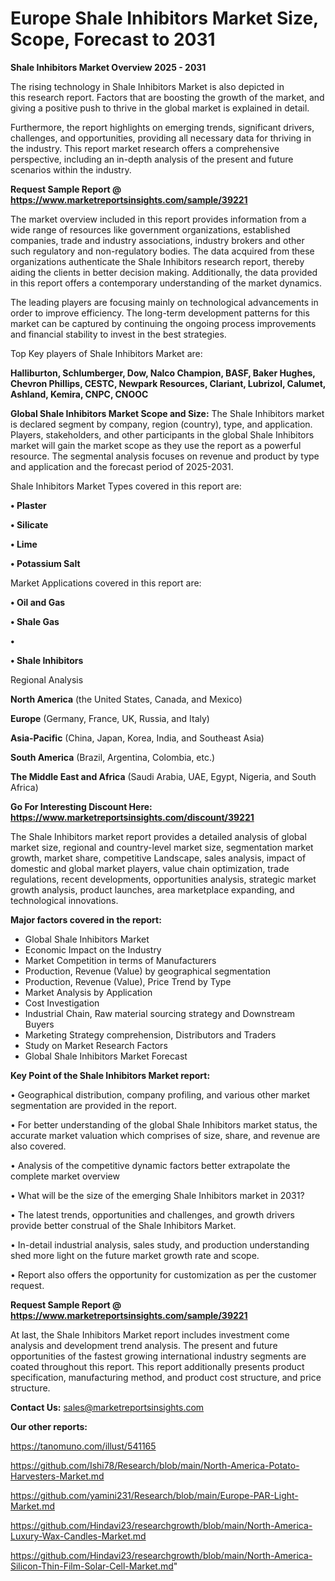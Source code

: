 # Europe Shale Inhibitors Market Size, Scope, Forecast to 2031

<Strong> Shale Inhibitors Market Overview 2025 - 2031</strong>

The rising technology in Shale Inhibitors Market is also depicted in this research report. Factors that are boosting the growth of the market, and giving a positive push to thrive in the global market is explained in detail.

Furthermore, the report highlights on emerging trends, significant drivers, challenges, and opportunities, providing all necessary data for thriving in the industry. This report market research offers a comprehensive perspective, including an in-depth analysis of the present and future scenarios within the industry.

<strong>Request Sample Report @ <a href=https://www.marketreportsinsights.com/sample/39221>https://www.marketreportsinsights.com/sample/39221</a></strong>

The market overview included in this report provides information from a wide range of resources like government organizations, established companies, trade and industry associations, industry brokers and other such regulatory and non-regulatory bodies. The data acquired from these organizations authenticate the Shale Inhibitors research report, thereby aiding the clients in better decision making. Additionally, the data provided in this report offers a contemporary understanding of the market dynamics.

The leading players are focusing mainly on technological advancements in order to improve efficiency. The long-term development patterns for this market can be captured by continuing the ongoing process improvements and financial stability to invest in the best strategies.

Top Key players of Shale Inhibitors Market are:

<strong>Halliburton, Schlumberger, Dow, Nalco Champion, BASF, Baker Hughes, Chevron Phillips, CESTC, Newpark Resources, Clariant, Lubrizol, Calumet, Ashland, Kemira, CNPC, CNOOC</strong>

<strong><b>Global Shale Inhibitors Market Scope and Size:</b></strong>
The Shale Inhibitors market is declared segment by company, region (country), type, and application. Players, stakeholders, and other participants in the global Shale Inhibitors market will gain the market scope as they use the report as a powerful resource. The segmental analysis focuses on revenue and product by type and application and the forecast period of 2025-2031.

Shale Inhibitors Market Types covered in this report are:

<strong>•  Plaster

•  Silicate

•  Lime

•  Potassium Salt</strong>

Market Applications covered in this report are:

<strong>•  Oil and Gas

•  Shale Gas

•  

•  Shale Inhibitors</strong> 

Regional Analysis

<strong>North America</strong> (the United States, Canada, and Mexico)

<strong>Europe</strong> (Germany, France, UK, Russia, and Italy)

<strong>Asia-Pacific</strong> (China, Japan, Korea, India, and Southeast Asia)

<strong>South America</strong> (Brazil, Argentina, Colombia, etc.)

<strong>The Middle East and Africa</strong> (Saudi Arabia, UAE, Egypt, Nigeria, and South Africa)

<strong>Go For Interesting Discount Here: <a href=https://www.marketreportsinsights.com/discount/39221>https://www.marketreportsinsights.com/discount/39221</a></strong>

The Shale Inhibitors market report provides a detailed analysis of global market size, regional and country-level market size, segmentation market growth, market share, competitive Landscape, sales analysis, impact of domestic and global market players, value chain optimization, trade regulations, recent developments, opportunities analysis, strategic market growth analysis, product launches, area marketplace expanding, and technological innovations.

<strong><b>Major factors covered in the report:</b></strong>
<ul>
  <li>Global Shale Inhibitors Market </li>
  <li>Economic Impact on the Industry</li>
  <li>Market Competition in terms of Manufacturers</li>
  <li>Production, Revenue (Value) by geographical segmentation</li>
  <li>Production, Revenue (Value), Price Trend by Type</li>
  <li>Market Analysis by Application</li>
  <li>Cost Investigation</li>
  <li>Industrial Chain, Raw material sourcing strategy and Downstream Buyers</li>
  <li>Marketing Strategy comprehension, Distributors and Traders</li>
  <li>Study on Market Research Factors</li>
  <li>Global Shale Inhibitors Market Forecast</li>
</ul>

<strong><b>Key Point of the Shale Inhibitors Market report:</b></strong>

• Geographical distribution, company profiling, and various other market segmentation are provided in the report.

• For better understanding of the global Shale Inhibitors market status, the accurate market valuation which comprises of size, share, and revenue are also covered.

• Analysis of the competitive dynamic factors better extrapolate the complete market overview

• What will be the size of the emerging Shale Inhibitors market in 2031?

• The latest trends, opportunities and challenges, and growth drivers provide better construal of the Shale Inhibitors Market.

• In-detail industrial analysis, sales study, and production understanding shed more light on the future market growth rate and scope.

• Report also offers the opportunity for customization as per the customer request.

<strong>Request Sample Report @ <a href=https://www.marketreportsinsights.com/sample/39221>https://www.marketreportsinsights.com/sample/39221</a></strong>

At last, the Shale Inhibitors Market report includes investment come analysis and development trend analysis. The present and future opportunities of the fastest growing international industry segments are coated throughout this report. This report additionally presents product specification, manufacturing method, and product cost structure, and price structure.

<strong>Contact Us:</strong>
sales@marketreportsinsights.com

<strong>Our other reports:</strong>

<a href=https://tanomuno.com/illust/541165>https://tanomuno.com/illust/541165</a>

<a href=https://github.com/Ishi78/Research/blob/main/North-America-Potato-Harvesters-Market.md>https://github.com/Ishi78/Research/blob/main/North-America-Potato-Harvesters-Market.md</a>

<a href=https://github.com/yamini231/Research/blob/main/Europe-PAR-Light-Market.md>https://github.com/yamini231/Research/blob/main/Europe-PAR-Light-Market.md</a>

<a href=https://github.com/Hindavi23/researchgrowth/blob/main/North-America-Luxury-Wax-Candles-Market.md>https://github.com/Hindavi23/researchgrowth/blob/main/North-America-Luxury-Wax-Candles-Market.md</a>

<a href=https://github.com/Hindavi23/researchgrowth/blob/main/North-America-Silicon-Thin-Film-Solar-Cell-Market.md>https://github.com/Hindavi23/researchgrowth/blob/main/North-America-Silicon-Thin-Film-Solar-Cell-Market.md</a>"
